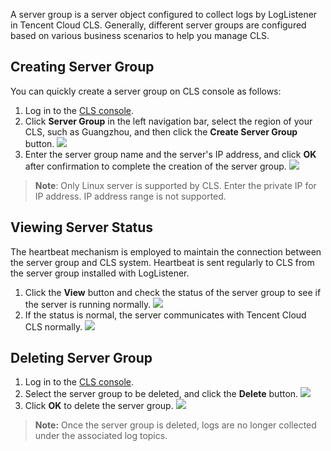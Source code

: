 ﻿A server group is a server object configured to collect logs by LogListener in Tencent Cloud CLS. Generally, different server groups are configured based on various business scenarios to help you manage CLS.

## Creating Server Group
You can quickly create a server group on CLS console as follows:
1. Log in to the [CLS console](https://console.cloud.tencent.com/cls).
2. Click **Server Group** in the left navigation bar, select the region of your CLS, such as Guangzhou, and then click the **Create Server Group** button.
![](https://main.qcloudimg.com/raw/7a1ab71883e898cf3f75783871370c35.png)
3. Enter the server group name and the server's IP address, and click **OK** after confirmation to complete the creation of the server group.
![](https://main.qcloudimg.com/raw/0c67289db75e1617358f4220ea056ca8.png)

> **Note**:
> Only Linux server is supported by CLS. Enter the private IP for IP address. IP address range is not supported.

## Viewing Server Status
The heartbeat mechanism is employed to maintain the connection between the server group and CLS system. Heartbeat is sent regularly to CLS from the server group installed with LogListener.
1. Click the **View** button and check the status of the server group to see if the server is running normally.
![](https://main.qcloudimg.com/raw/9b3223064ff5c145389fd4aa90cb8ca1.png)
2. If the status is normal, the server communicates with Tencent Cloud CLS normally.
![](https://main.qcloudimg.com/raw/68a3cfeed73a1f8823fba7a18afe2e3b.png)

## Deleting Server Group
1. Log in to the [CLS console](https://console.cloud.tencent.com/cls).
2. Select the server group to be deleted, and click the **Delete** button.
![](https://main.qcloudimg.com/raw/2be211ff2b79aa836a768237ca2137a4.png)
3. Click **OK** to delete the server group.
![](https://main.qcloudimg.com/raw/ec46a79a0aa54b21d2beea95190d332b.png)
> **Note:**
> Once the server group is deleted, logs are no longer collected under the associated log topics.

